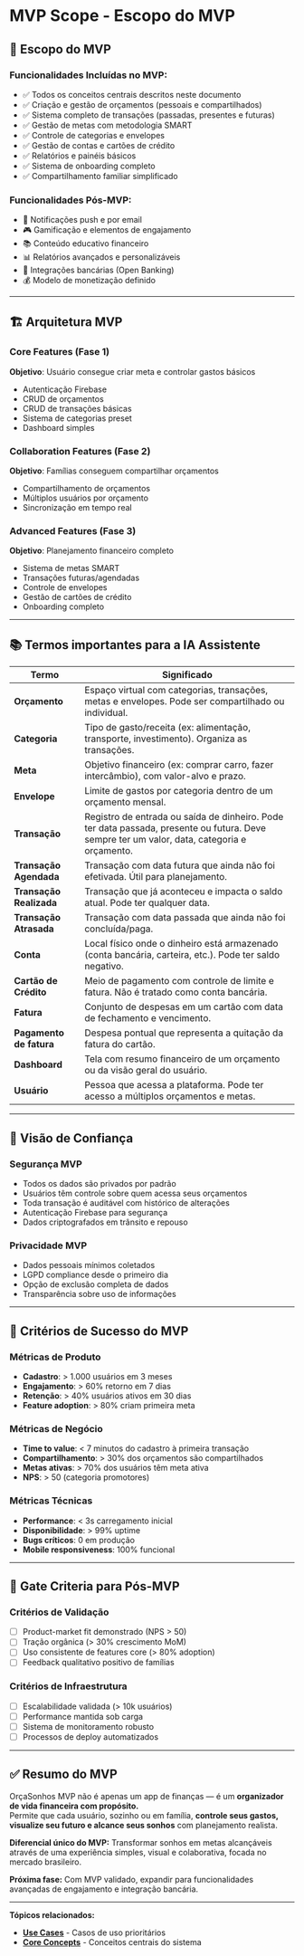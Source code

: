 # MVP Scope - Escopo do MVP

## 🎯 Escopo do MVP

### Funcionalidades Incluídas no MVP:
- ✅ Todos os conceitos centrais descritos neste documento
- ✅ Criação e gestão de orçamentos (pessoais e compartilhados)
- ✅ Sistema completo de transações (passadas, presentes e futuras)
- ✅ Gestão de metas com metodologia SMART
- ✅ Controle de categorias e envelopes
- ✅ Gestão de contas e cartões de crédito
- ✅ Relatórios e painéis básicos
- ✅ Sistema de onboarding completo
- ✅ Compartilhamento familiar simplificado

### Funcionalidades Pós-MVP:
- 📱 Notificações push e por email
- 🎮 Gamificação e elementos de engajamento
- 📚 Conteúdo educativo financeiro
- 📊 Relatórios avançados e personalizáveis
- 🔗 Integrações bancárias (Open Banking)
- 💰 Modelo de monetização definido

---

## 🏗️ Arquitetura MVP

### Core Features (Fase 1)
**Objetivo**: Usuário consegue criar meta e controlar gastos básicos
- Autenticação Firebase
- CRUD de orçamentos
- CRUD de transações básicas
- Sistema de categorias preset
- Dashboard simples

### Collaboration Features (Fase 2)
**Objetivo**: Famílias conseguem compartilhar orçamentos
- Compartilhamento de orçamentos
- Múltiplos usuários por orçamento
- Sincronização em tempo real

### Advanced Features (Fase 3)
**Objetivo**: Planejamento financeiro completo
- Sistema de metas SMART
- Transações futuras/agendadas
- Controle de envelopes
- Gestão de cartões de crédito
- Onboarding completo

---

## 📚 Termos importantes para a IA Assistente

| Termo | Significado |
|-------|-------------|
| **Orçamento** | Espaço virtual com categorias, transações, metas e envelopes. Pode ser compartilhado ou individual. |
| **Categoria** | Tipo de gasto/receita (ex: alimentação, transporte, investimento). Organiza as transações. |
| **Meta** | Objetivo financeiro (ex: comprar carro, fazer intercâmbio), com valor-alvo e prazo. |
| **Envelope** | Limite de gastos por categoria dentro de um orçamento mensal. |
| **Transação** | Registro de entrada ou saída de dinheiro. Pode ter data passada, presente ou futura. Deve sempre ter um valor, data, categoria e orçamento. |
| **Transação Agendada** | Transação com data futura que ainda não foi efetivada. Útil para planejamento. |
| **Transação Realizada** | Transação que já aconteceu e impacta o saldo atual. Pode ter qualquer data. |
| **Transação Atrasada** | Transação com data passada que ainda não foi concluída/paga. |
| **Conta** | Local físico onde o dinheiro está armazenado (conta bancária, carteira, etc.). Pode ter saldo negativo. |
| **Cartão de Crédito** | Meio de pagamento com controle de limite e fatura. Não é tratado como conta bancária. |
| **Fatura** | Conjunto de despesas em um cartão com data de fechamento e vencimento. |
| **Pagamento de fatura** | Despesa pontual que representa a quitação da fatura do cartão. |
| **Dashboard** | Tela com resumo financeiro de um orçamento ou da visão geral do usuário. |
| **Usuário** | Pessoa que acessa a plataforma. Pode ter acesso a múltiplos orçamentos e metas. |

---

## 🔐 Visão de Confiança

### Segurança MVP
- Todos os dados são privados por padrão
- Usuários têm controle sobre quem acessa seus orçamentos
- Toda transação é auditável com histórico de alterações
- Autenticação Firebase para segurança
- Dados criptografados em trânsito e repouso

### Privacidade MVP
- Dados pessoais mínimos coletados
- LGPD compliance desde o primeiro dia
- Opção de exclusão completa de dados
- Transparência sobre uso de informações

---

## 🎯 Critérios de Sucesso do MVP

### Métricas de Produto
- **Cadastro**: > 1.000 usuários em 3 meses
- **Engajamento**: > 60% retorno em 7 dias
- **Retenção**: > 40% usuários ativos em 30 dias
- **Feature adoption**: > 80% criam primeira meta

### Métricas de Negócio
- **Time to value**: < 7 minutos do cadastro à primeira transação
- **Compartilhamento**: > 30% dos orçamentos são compartilhados
- **Metas ativas**: > 70% dos usuários têm meta ativa
- **NPS**: > 50 (categoria promotores)

### Métricas Técnicas
- **Performance**: < 3s carregamento inicial
- **Disponibilidade**: > 99% uptime
- **Bugs críticos**: 0 em produção
- **Mobile responsiveness**: 100% funcional

---

## 🚦 Gate Criteria para Pós-MVP

### Critérios de Validação
- [ ] Product-market fit demonstrado (NPS > 50)
- [ ] Tração orgânica (> 30% crescimento MoM)
- [ ] Uso consistente de features core (> 80% adoption)
- [ ] Feedback qualitativo positivo de famílias

### Critérios de Infraestrutura  
- [ ] Escalabilidade validada (> 10k usuários)
- [ ] Performance mantida sob carga
- [ ] Sistema de monitoramento robusto
- [ ] Processos de deploy automatizados

---

## ✅ Resumo do MVP

OrçaSonhos MVP não é apenas um app de finanças — é um **organizador de vida financeira com propósito.**  
Permite que cada usuário, sozinho ou em família, **controle seus gastos, visualize seu futuro e alcance seus sonhos** com planejamento realista.

**Diferencial único do MVP:** Transformar sonhos em metas alcançáveis através de uma experiência simples, visual e colaborativa, focada no mercado brasileiro.

**Próxima fase:** Com MVP validado, expandir para funcionalidades avançadas de engajamento e integração bancária.

---

**Tópicos relacionados:**
- **[Use Cases](./use-cases.md)** - Casos de uso prioritários
- **[Core Concepts](./core-concepts.md)** - Conceitos centrais do sistema